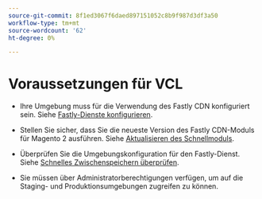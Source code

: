 ```yaml
---
source-git-commit: 8f1ed3067f6daed897151052c8b9f987d3df3a50
workflow-type: tm+mt
source-wordcount: '62'
ht-degree: 0%

---
```

# Voraussetzungen für VCL

<!-- Prerequisites section inserted in tutorials for customizing the Fastly service configuration with custom VCL snippets. -->

- Ihre Umgebung muss für die Verwendung des Fastly CDN konfiguriert sein. Siehe [Fastly-Dienste konfigurieren](/help/cloud-guide/cdn/fastly-configuration.md).

- Stellen Sie sicher, dass Sie die neueste Version des Fastly CDN-Moduls für Magento 2 ausführen. Siehe [Aktualisieren des Schnellmoduls](/help/cloud-guide/cdn/fastly-configuration.md#upgrade-fastly-module).

- Überprüfen Sie die Umgebungskonfiguration für den Fastly-Dienst. Siehe [Schnelles Zwischenspeichern überprüfen](/help/cloud-guide/launch/checklist.md#verify-fastly-caching).

- Sie müssen über Administratorberechtigungen verfügen, um auf die Staging- und Produktionsumgebungen zugreifen zu können.

